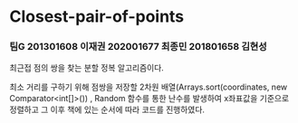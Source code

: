 # Closest-pair-of-points

### 팀G  201301608 이재권  202001677 최종민  201801658 김현성

최근접 점의 쌍을 찾는 분할 정복 알고리즘이다.

최소 거리를 구하기 위해 점쌍을 저장할 2차원 배열(Arrays.sort(coordinates, new Comparator<int[]>()) , Random 함수를 통한 난수를 발생하여 x좌표값을 기준으로 정렬하고 그 이후 책에 있는 순서에 따라 코드를 진행하였다.
